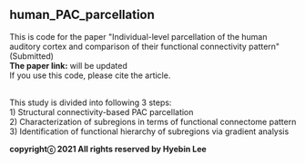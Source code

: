 ## human_PAC_parcellation ##
This is code for the paper "Individual-level parcellation of the human auditory cortex and comparison of their functional connectivity pattern"(Submitted)<br />
**The paper link:** will be updated<br />
If you use this code, please cite the article.<br /><br />

This study is divided into following 3 steps:<br />
    1) Structural connectivity-based PAC parcellation<br />
    2) Characterization of subregions in terms of functional connectome pattern<br />
    3) Identification of functional hierarchy of subregions via gradient analysis<br />

**copyrightⓒ 2021 All rights reserved by Hyebin Lee<br /><br />**
